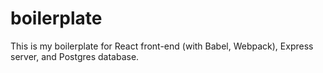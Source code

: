 # boilerplate
This is my boilerplate for React front-end (with Babel, Webpack), Express server, and Postgres database.
